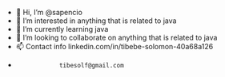 - 👋 Hi, I’m @sapencio
- 👀 I’m interested in anything that is related to java
- 🌱 I’m currently learning java
- 💞️ I’m looking to collaborate on anything that is related to java
- 📫 Contact info linkedin.com/in/tibebe-solomon-40a68a126
-                 tibesolf@gmail.com

<!---
sapencio/sapencio is a ✨ special ✨ repository because its `README.md` (this file) appears on your GitHub profile.
You can click the Preview link to take a look at your changes.
--->
